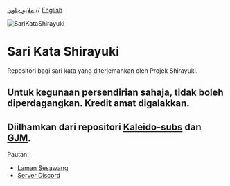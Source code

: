 [ملايو جاوي](README_ms.md) // [English](README_en.md)

![SariKataShirayuki](https://user-images.githubusercontent.com/34799053/169498292-9efa8d7f-b62d-4125-a3ec-7a6f41c5ca13.png)

# Sari Kata Shirayuki

Repositori bagi sari kata yang diterjemahkan oleh Projek Shirayuki.

Untuk kegunaan persendirian sahaja, tidak boleh diperdagangkan. Kredit amat digalakkan.
---
Diilhamkan dari repositori [Kaleido-subs](https://github.com/Kaleido-subs) dan [GJM](https://github.com/Fyurie/gjmbatchscripts).
---
Pautan:<br>
- [Laman Sesawang][laman]
- [Server Discord][discord]<br>


[laman]: https://shirayukiproject.blogspot.com/
[discord]: https://discord.gg/3JKbgVb
